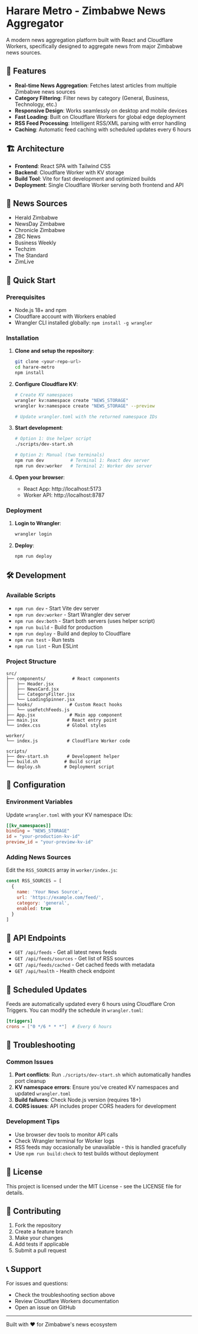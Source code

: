 # Harare Metro - Zimbabwe News Aggregator

A modern news aggregation platform built with React and Cloudflare Workers, specifically designed to aggregate news from major Zimbabwe news sources.

## 🌟 Features

- **Real-time News Aggregation**: Fetches latest articles from multiple Zimbabwe news sources
- **Category Filtering**: Filter news by category (General, Business, Technology, etc.)
- **Responsive Design**: Works seamlessly on desktop and mobile devices
- **Fast Loading**: Built on Cloudflare Workers for global edge deployment
- **RSS Feed Processing**: Intelligent RSS/XML parsing with error handling
- **Caching**: Automatic feed caching with scheduled updates every 6 hours

## 🏗️ Architecture

- **Frontend**: React SPA with Tailwind CSS
- **Backend**: Cloudflare Worker with KV storage
- **Build Tool**: Vite for fast development and optimized builds
- **Deployment**: Single Cloudflare Worker serving both frontend and API

## 📰 News Sources

- Herald Zimbabwe
- NewsDay Zimbabwe  
- Chronicle Zimbabwe
- ZBC News
- Business Weekly
- Techzim
- The Standard
- ZimLive

## 🚀 Quick Start

### Prerequisites

- Node.js 18+ and npm
- Cloudflare account with Workers enabled
- Wrangler CLI installed globally: `npm install -g wrangler`

### Installation

1. **Clone and setup the repository**:
   ```bash
   git clone <your-repo-url>
   cd harare-metro
   npm install
   ```

2. **Configure Cloudflare KV**:
   ```bash
   # Create KV namespaces
   wrangler kv:namespace create "NEWS_STORAGE"
   wrangler kv:namespace create "NEWS_STORAGE" --preview
   
   # Update wrangler.toml with the returned namespace IDs
   ```

3. **Start development**:
   ```bash
   # Option 1: Use helper script
   ./scripts/dev-start.sh
   
   # Option 2: Manual (two terminals)
   npm run dev          # Terminal 1: React dev server
   npm run dev:worker   # Terminal 2: Worker dev server
   ```

4. **Open your browser**:
   - React App: http://localhost:5173
   - Worker API: http://localhost:8787

### Deployment

1. **Login to Wrangler**:
   ```bash
   wrangler login
   ```

2. **Deploy**:
   ```bash
   npm run deploy
   ```

## 🛠️ Development

### Available Scripts

- `npm run dev` - Start Vite dev server
- `npm run dev:worker` - Start Wrangler dev server  
- `npm run dev:both` - Start both servers (uses helper script)
- `npm run build` - Build for production
- `npm run deploy` - Build and deploy to Cloudflare
- `npm run test` - Run tests
- `npm run lint` - Run ESLint

### Project Structure

```
src/
├── components/          # React components
│   ├── Header.jsx
│   ├── NewsCard.jsx
│   ├── CategoryFilter.jsx
│   └── LoadingSpinner.jsx
├── hooks/              # Custom React hooks
│   └── useFetchFeeds.js
├── App.jsx             # Main app component
├── main.jsx           # React entry point
└── index.css          # Global styles

worker/
└── index.js           # Cloudflare Worker code

scripts/
├── dev-start.sh       # Development helper
├── build.sh          # Build script
└── deploy.sh         # Deployment script
```

## 🔧 Configuration

### Environment Variables

Update `wrangler.toml` with your KV namespace IDs:

```toml
[[kv_namespaces]]
binding = "NEWS_STORAGE"
id = "your-production-kv-id"
preview_id = "your-preview-kv-id"
```

### Adding News Sources

Edit the `RSS_SOURCES` array in `worker/index.js`:

```javascript
const RSS_SOURCES = [
  {
    name: 'Your News Source',
    url: 'https://example.com/feed/',
    category: 'general',
    enabled: true
  }
]
```

## 📡 API Endpoints

- `GET /api/feeds` - Get all latest news feeds
- `GET /api/feeds/sources` - Get list of RSS sources
- `GET /api/feeds/cached` - Get cached feeds with metadata
- `GET /api/health` - Health check endpoint

## 🔄 Scheduled Updates

Feeds are automatically updated every 6 hours using Cloudflare Cron Triggers. You can modify the schedule in `wrangler.toml`:

```toml
[triggers]
crons = ["0 */6 * * *"]  # Every 6 hours
```

## 🐛 Troubleshooting

### Common Issues

1. **Port conflicts**: Run `./scripts/dev-start.sh` which automatically handles port cleanup
2. **KV namespace errors**: Ensure you've created KV namespaces and updated `wrangler.toml`
3. **Build failures**: Check Node.js version (requires 18+)
4. **CORS issues**: API includes proper CORS headers for development

### Development Tips

- Use browser dev tools to monitor API calls
- Check Wrangler terminal for Worker logs
- RSS feeds may occasionally be unavailable - this is handled gracefully
- Use `npm run build:check` to test builds without deployment

## 📄 License

This project is licensed under the MIT License - see the LICENSE file for details.

## 🤝 Contributing

1. Fork the repository
2. Create a feature branch
3. Make your changes
4. Add tests if applicable
5. Submit a pull request

## 📞 Support

For issues and questions:
- Check the troubleshooting section above
- Review Cloudflare Workers documentation
- Open an issue on GitHub

---

Built with ❤️ for Zimbabwe's news ecosystem
